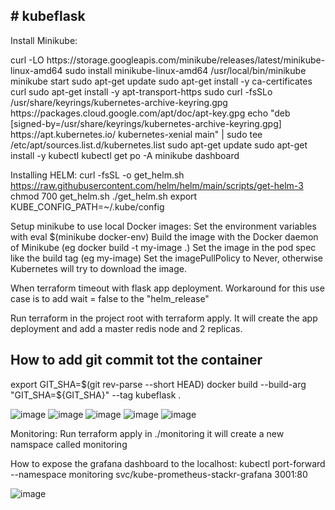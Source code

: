 <h2># kubeflask</h2>


<p>Install Minikube:</p>
    curl -LO https://storage.googleapis.com/minikube/releases/latest/minikube-linux-amd64
    sudo install minikube-linux-amd64 /usr/local/bin/minikube
    minikube start
    sudo apt-get update
    sudo apt-get install -y ca-certificates curl
    sudo apt-get install -y apt-transport-https
    sudo curl -fsSLo /usr/share/keyrings/kubernetes-archive-keyring.gpg https://packages.cloud.google.com/apt/doc/apt-key.gpg
    echo "deb [signed-by=/usr/share/keyrings/kubernetes-archive-keyring.gpg] https://apt.kubernetes.io/ kubernetes-xenial main" | sudo tee /etc/apt/sources.list.d/kubernetes.list
    sudo apt-get update
    sudo apt-get install -y kubectl
    kubectl get po -A
    minikube dashboard


Installing HELM:
    curl -fsSL -o get_helm.sh https://raw.githubusercontent.com/helm/helm/main/scripts/get-helm-3
    chmod 700 get_helm.sh
    ./get_helm.sh
    export KUBE_CONFIG_PATH=~/.kube/config

  Setup minikube to use local Docker images:
  Set the environment variables with eval $(minikube docker-env)
  Build the image with the Docker daemon of Minikube (eg docker build -t my-image .)
  Set the image in the pod spec like the build tag (eg my-image)
  Set the imagePullPolicy to Never, otherwise Kubernetes will try to download the image.

  When terraform timeout with flask app deployment. Workaround for this use case is to add wait = false to the "helm_release"

  Run terraform in the project root with terraform apply. It will create the app deployment and add a master redis node and 2 replicas.

<h2>How to add git commit tot the container</h2>
  export GIT_SHA=$(git rev-parse --short HEAD)
  docker build --build-arg "GIT_SHA=${GIT_SHA}" --tag kubeflask .

![image](https://user-images.githubusercontent.com/43659121/196551425-79788159-dbd5-4a01-9909-c246912d842d.png)
![image](https://user-images.githubusercontent.com/43659121/196551504-1a2ad5c5-8f21-47cd-b202-4d5ba12e9c5c.png)
![image](https://user-images.githubusercontent.com/43659121/196551587-5ec76232-cfb3-427b-9484-0a3d93d35c2b.png)
![image](https://user-images.githubusercontent.com/43659121/196551632-d482eb75-a8e3-4478-bafa-d28914a92c47.png)
![image](https://user-images.githubusercontent.com/43659121/196551680-0d22550d-aca8-408f-8ab2-bf0c775e1a63.png)


Monitoring:
Run terraform apply in ./monitoring it will create a new namspace called monitoring

How to expose the grafana dashboard to the localhost:
  kubectl port-forward --namespace monitoring svc/kube-prometheus-stackr-grafana 3001:80

![image](https://user-images.githubusercontent.com/43659121/196549799-a6f7567b-b095-41c8-8dfc-3d2964025e3b.png)
